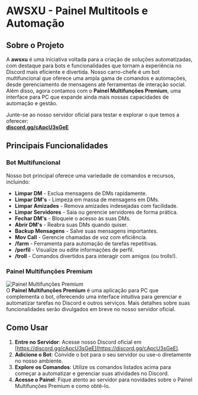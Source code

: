 # AWSXU - Painel Multitools e Automação

## Sobre o Projeto

A **awsxu** é uma iniciativa voltada para a criação de soluções automatizadas, com destaque para bots e funcionalidades que tornam a experiência no Discord mais eficiente e divertida. Nosso carro-chefe é um bot multifuncional que oferece uma ampla gama de comandos e automações, desde gerenciamento de mensagens até ferramentas de interação social. Além disso, agora contamos com o **Painel Multifunções Premium**, uma interface para PC que expande ainda mais nossas capacidades de automação e gestão.

Junte-se ao nosso servidor oficial para testar e explorar o que temos a oferecer:  
[**discord.gg/cApcU3sGeE**](https://discord.gg/cApcU3sGeE)

## Principais Funcionalidades

### Bot Multifuncional
Nosso bot principal oferece uma variedade de comandos e recursos, incluindo:

- **Limpar DM** - Exclua mensagens de DMs rapidamente.  
- **Limpar DM's** - Limpeza em massa de mensagens em DMs.  
- **Limpar Amizades** - Remova amizades indesejadas com facilidade.  
- **Limpar Servidores** - Saia ou gerencie servidores de forma prática.  
- **Fechar DM's** - Bloqueie o acesso às suas DMs.  
- **Abrir DM's** - Reabra suas DMs quando quiser.  
- **Backup Mensagens** - Salve suas mensagens importantes.  
- **Mov Call** - Gerencie chamadas de voz com eficiência.  
- **/farm** - Ferramenta para automação de tarefas repetitivas.  
- **/perfil** - Visualize ou edite informações de perfil.  
- **/troll** - Comandos divertidos para interagir com amigos (ou trolls!).

### Painel Multifunções Premium
![Painel Multifunções Premium](./premium.gif)  
O **Painel Multifunções Premium** é uma aplicação para PC que complementa o bot, oferecendo uma interface intuitiva para gerenciar e automatizar tarefas no Discord e outros serviços. Mais detalhes sobre suas funcionalidades serão divulgados em breve no nosso servidor oficial.

## Como Usar

1. **Entre no Servidor**: Acesse nosso Discord oficial em [https://discord.gg/cApcU3sGeE](https://discord.gg/cApcU3sGeE).  
2. **Adicione o Bot**: Convide o bot para o seu servidor ou use-o diretamente no nosso ambiente.  
3. **Explore os Comandos**: Utilize os comandos listados acima para começar a automatizar e gerenciar suas atividades no Discord.  
4. **Acesse o Painel**: Fique atento ao servidor para novidades sobre o Painel Multifunções Premium e como obtê-lo.
